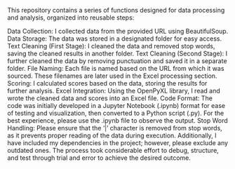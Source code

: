 This repository contains a series of functions designed for data processing and analysis, organized into reusable steps:

Data Collection: I collected data from the provided URL using BeautifulSoup.
Data Storage: The data was stored in a designated folder for easy access.
Text Cleaning (First Stage): I cleaned the data and removed stop words, saving the cleaned results in another folder.
Text Cleaning (Second Stage): I further cleaned the data by removing punctuation and saved it in a separate folder.
File Naming: Each file is named based on the URL from which it was sourced. These filenames are later used in the Excel processing section.
Scoring: I calculated scores based on the data, storing the results for further analysis.
Excel Integration: Using the OpenPyXL library, I read and wrote the cleaned data and scores into an Excel file.
Code Format: The code was initially developed in a Jupyter Notebook (.ipynb) format for ease of testing and visualization, then converted to a Python script (.py). For the best experience, please use the .ipynb file to observe the output.
Stop Word Handling: Please ensure that the ‘|’ character is removed from stop words, as it prevents proper reading of the data during execution.
Additionally, I have included my dependencies in the project; however, please exclude any outdated ones. The process took considerable effort to debug, structure, and test through trial and error to achieve the desired outcome.
